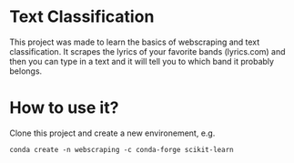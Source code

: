 # Text Classification

This project was made to learn the basics of webscraping and text classification. It scrapes the lyrics of your favorite bands (lyrics.com) and then you can type in a text and it will tell you to which band it probably belongs.

# How to use it?

Clone this project and create a new environement, e.g.

 `conda create -n webscraping -c conda-forge scikit-learn`
